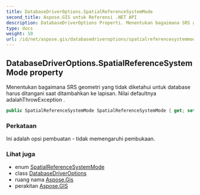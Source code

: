 ```yaml
---
title: DatabaseDriverOptions.SpatialReferenceSystemMode
second_title: Aspose.GIS untuk Referensi .NET API
description: DatabaseDriverOptions Properti. Menentukan bagaimana SRS geometri yang tidak diketahui untuk database harus ditangani saat ditambahkan ke lapisan. Nilai defaultnya adalahThrowException .
type: docs
weight: 10
url: /id/net/aspose.gis/databasedriveroptions/spatialreferencesystemmode/
---
```

## DatabaseDriverOptions.SpatialReferenceSystemMode property

Menentukan bagaimana SRS geometri yang tidak diketahui untuk database harus ditangani saat ditambahkan ke lapisan. Nilai defaultnya adalahThrowException .

```csharp
public SpatialReferenceSystemMode SpatialReferenceSystemMode { get; set; }
```

### Perkataan

Ini adalah opsi pembuatan - tidak memengaruhi pembukaan.

### Lihat juga

* enum [SpatialReferenceSystemMode](../../spatialreferencesystemmode/)
* class [DatabaseDriverOptions](../)
* ruang nama [Aspose.Gis](../../databasedriveroptions/)
* perakitan [Aspose.GIS](../../../)



